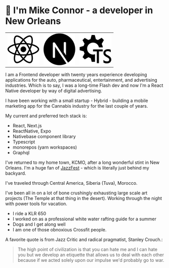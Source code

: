 # 👋 I'm Mike Connor - a developer in New Orleans

|                            |                               | |
| --------------------------- | ---------------------------| ---------------------------|
|<img src='https://raw.githubusercontent.com/mconnor/mconnor/master/svg/react.svg' width='100'/>   | <img src='https://raw.githubusercontent.com/mconnor/mconnor/master/svg/nextjs.svg' width='100'/>  | <img src='https://raw.githubusercontent.com/mconnor/mconnor/master/svg/config-typescript.svg' width='100'/>  |

I am a Frontend developer with twenty years experience developing applications for the auto, pharmaceutical, entertainment, and advertising industries. Which is to say, I was a long-time Flash dev and now I'm a React Native developer by way of digital advertising.

I have been working with a small startup -  Hybrid - building a mobile marketing app for the Cannabis industry for the last couple of years.

My current and preferred tech stack is:

- React, Next.js
- ReactNative, Expo
- Nativebase component library
- Typescript
- monorepos (yarn workspaces)
- Graphql

I've returned to my home town, KCMO, after a long wonderful stint in
New Orleans. I'm a huge fan of [JazzFest](https://www.nojazzfest.com/) - which is literally just behind my backyard.

I've traveled through Central America, Siberia (Tuva), Morocco.

I've been all in on a lot of bone crushingly exhausting large scale art projects (The Temple at that thing in the desert). Working through the night with power tools for vacation.

- I ride a KLR 650
- I worked on as a professional white water rafting guide for a summer
- Dogs and I get along well
- I am one of those obnoxious Crossfit people.

A favorite quote is from Jazz Critic and radical pragmatist, Stanley Crouch.:

> The high point of civilization is that you can hate me and I can hate you but we develop an etiquette that allows us to deal with each other because if we acted solely upon our impulse we'd probably go to war.

